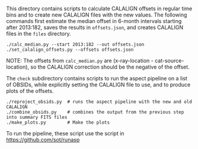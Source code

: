 This directory contains scripts to calculate CALALIGN offsets in regular time bins and to create
new CALALIGN files with the new values. The following commands first estimate the median offset
in 6-month intervals starting after 2013:182, saves the results in `offsets.json`, and creates
CALALIGN files in the  `files` directory.

```
./calc_median.py --start 2013:182 --out offsets.json
./set_calalign_offsets.py --offsets offsets.json
```

NOTE: The offsets from `calc_median.py` are (x-ray-location - cat-source-location), so the CALALIGN
correction should be the negative of the offset.

 The `check` subdirectory contains scripts to run the aspect
pipeline on a list of OBSIDs, while explicitly setting the CALALIGN file to use, and to produce
plots of the offsets.

```
./reproject_obsids.py  # runs the aspect pipeline with the new and old CALALIGN
./combine_obsids.py    # combines the output from the previous step into summary FITS files
./make_plots.py        # Make the plots
```

To run the pipeline, these script use the script in https://github.com/sot/runasp